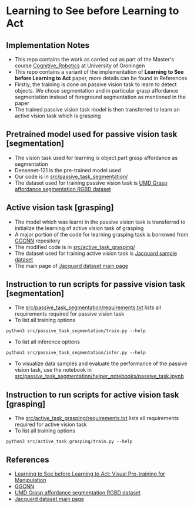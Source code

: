 # Learning to See before Learning to Act

## Implementation Notes
* This repo contains the work as carried out as part of the Master's course [Cognitive_Robotics](https://www.rug.nl/ocasys/fwn/vak/show?code=WMAI003-05) at University of Groningen
* This repo contains a variant of the implementation of **Learning to See before Learning to Act** paper, more details can be found in References
* Firstly, the training is done on passive vision task to learn to detect objects. We chose segmentation and in particular grasp affordance segmentation instead of foreground segmentation as mentioned in the paper
* The trained passive vision task model is then transferred to learn an active vision task which is grasping

## Pretrained model used for passive vision task [segmentation]
* The vision task used for learning is object part grasp affordance as segmentation
* Densenet-121 is the pre-trained model used
* Our code is in [src/passive_task_segmentation/](src/passive_task_segmentation/)
* The dataset used for training passive vision task is [UMD Grasp affordance segmentation RGBD dataset](http://users.umiacs.umd.edu/~fer/affordance/part-affordance-dataset/)

## Active vision task [grasping]
* The model which was learnt in the passive vision task is transferred to initialize the learning of active vision task of grasping
* A major portion of the code for learning grasping task is borrowed from [GGCNN](https://github.com/dougsm/ggcnn) repository
* The modified code is in [src/active_task_grasping/](src/active_task_grasping/)
* The dataset used for training active vision task is [Jacquard sample dataset](https://jacquard.liris.cnrs.fr/files/Jacquard_Samples.zip)
* The main page of [Jacquard dataset main page](https://jacquard.liris.cnrs.fr/index.php)

## Instruction to run scripts for passive vision task [segmentation]
* The [src/passive_task_segmentation/requirements.txt](src/passive_task_segmentation/requirements.txt) lists all requirements required for passive vision task
* To list all training options
```
python3 src/passive_task_segmentation/train.py --help
```
* To list all inference options
```
python3 src/passive_task_segmentation/infer.py --help
```
* To visualize data samples and evaluate the performance of the passive vision task, use the notebook in [src/passive_task_segmentation/helper_notebooks/passive_task.ipynb](src/passive_task_segmentation/helper_notebooks/passive_task.ipynb)

## Instruction to run scripts for active vision task [grasping]
* The [src/active_task_grasping/requirements.txt](src/active_task_grasping/requirements.txt) lists all requirements required for active vision task
* To list all training options
```
python3 src/active_task_grasping/train.py --help
```

## References
* [Learning to See before Learning to Act: Visual Pre-training for Manipulation](http://yenchenlin.me/vision2action/)
* [GGCNN](https://github.com/dougsm/ggcnn)
* [UMD Grasp affordance segmentation RGBD dataset](http://users.umiacs.umd.edu/~fer/affordance/part-affordance-dataset/)
* [Jacquard dataset main page](https://jacquard.liris.cnrs.fr/index.php)
